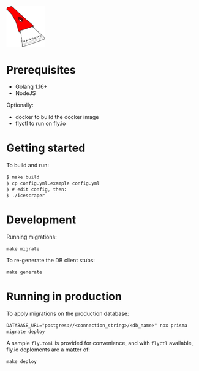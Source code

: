 <img src="./icescraper.png" width="100" alt="Badly hand-drawn ice scraper used as a logo">

# Prerequisites

- Golang 1.16+
- NodeJS

Optionally:

- docker to build the docker image
- flyctl to run on fly.io

# Getting started

To build and run:

    $ make build
    $ cp config.yml.example config.yml
    $ # edit config, then:
    $ ./icescraper

# Development

Running migrations:

    make migrate

To re-generate the DB client stubs:

    make generate

# Running in production

To apply migrations on the production database:

    DATABASE_URL="postgres://<connection_string>/<db_name>" npx prisma migrate deploy

A sample `fly.toml` is provided for convenience, and with `flyctl` available, fly.io deploments are a matter of:

    make deploy
